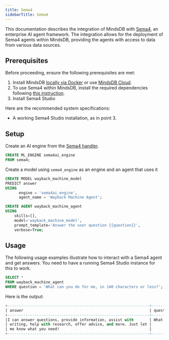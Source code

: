 ```yaml
---
title: Sema4
sidebarTitle: Sema4
---
```


This documentation describes the integration of MindsDB with [Sema4](https://sema4.ai/), an enterprise AI agent framework.
The integration allows for the deployment of Sema4 agents within MindsDB, providing the agents with access to data from various data sources.

## Prerequisites

Before proceeding, ensure the following prerequisites are met:

1. Install MindsDB [locally via Docker](https://docs.mindsdb.com/setup/self-hosted/docker) or use [MindsDB Cloud](https://cloud.mindsdb.com/).
2. To use Sema4 within MindsDB, install the required dependencies following [this instruction](/setup/self-hosted/docker#install-dependencies).
3. Install Sema4 Studio

<Info>
Here are the recommended system specifications:

- A working Sema4 Studio installation, as in point 3.
</Info>

## Setup

Create an AI engine from the [Sema4 handler](https://github.com/mindsdb/mindsdb/tree/staging/mindsdb/integrations/handlers/sema4_handler).

```sql
CREATE ML_ENGINE sema4ai_engine
FROM sema4;
```

Create a model using `sema4_engine` as an engine and an agent that uses it

```sql
CREATE MODEL wayback_machine_model
PREDICT answer
USING
      engine = 'sema4ai_engine',
      agent_name = 'Wayback Machine Agent';

CREATE AGENT wayback_machine_agent
USING
    skills=[],
    model='wayback_machine_model', 
    prompt_template='Answer the user question {{question}}',
    verbose=True;
```

## Usage

The following usage examples illustrate how to interact with a Sema4 agent and get answers. You need to have a running Sema4 Studio instance for this to work.

```sql
SELECT *
FROM wayback_machine_agent
WHERE question = 'What can you do for me, in 140 characters or less?';
```

Here is the output:

```sql
+---------------------------------------------------------------+---------------------------------+
| answer                                                        | question                        |
+---------------------------------------------------------------+---------------------------------+
|I can answer questions, provide information, assist with       | What can you do for me?         |
| writing, help with research, offer advice, and more. Just let |                                 |
| me know what you need!                                        |                                 |
+---------------------------------------------------------------+---------------------------------+
```

